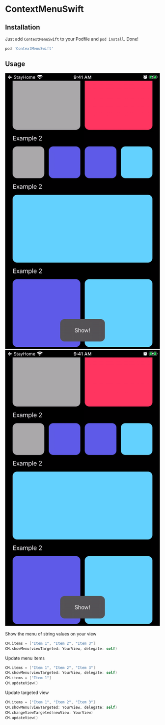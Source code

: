 # ContextMenuSwift

## Installation

Just add `ContextMenuSwift` to your Podfile and `pod install`. Done!

```ruby
pod 'ContextMenuSwift'
```

## Usage

![](images/example1.gif)
<img src="/images/example1.gif" />

Show the menu of string values on your view

```swift
CM.items = ["Item 1", "Item 2", "Item 3"]
CM.showMenu(viewTargeted: YourView, delegate: self)
```

Update menu items

```swift
CM.items = ["Item 1", "Item 2", "Item 3"]
CM.showMenu(viewTargeted: YourView, delegate: self)
CM.items = ["Item 1"]
CM.updateView()
```

Update targeted view 

```swift
CM.items = ["Item 1", "Item 2", "Item 3"]
CM.showMenu(viewTargeted: YourView, delegate: self)
CM.changeViewTargeted(newView: YourView)
CM.updateView()
```
